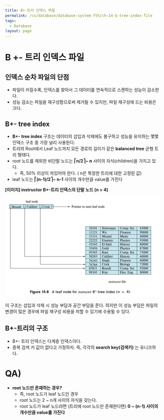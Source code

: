 ```yaml
---
title: B+-트리 인덱스 파일
permalink: /cs/database/database-system-7th/ch-14-b-tree-index-file
tags:
  - Database
layout: page
---
```


# B +- 트리 인덱스 파일

## 인덱스 순차 파일의 단점

- 파일이 커질수록, 인덱스를 찾아서 그 데이터를 연속적으로 스캔하는 성능이 감소한다.
- 성능 감소는 파일을 재구성함으로써 제거될 수 있지만, 파일 재구성에 드는 비용은 크다.


## B+- tree index

- **B+- tree index** 구조는 데이터의 삽입과 삭제에도 불구하고 성능을 유지하는 몇몇 인덱스 구조 중 가장 널리 사용된다.
- 트리의 Root에서 Leaf 노드까지 모든 경로의 길이가 같은 **balanced tree** 균형 트리 형태다.
- root 노드를 제외한 비단말 노드는 **⎡n/2⎤~ n** 사이의 자식(children)을 가지고 있다.
	- 즉, 50% 이상이 차있어야 한다. ( n은 특정한 트리에 대한 고정된 값)
- leaf 노드는 **⎡(n-1)/2⎤~ n-1** 사이의 개수만큼 value를 가진다

**[이미지] instructor B+-트리 인덱스의 단말 노드 (n = 4)**

![](/assets/database-system08.png)

이 구조는 삽입과 삭제 시 성능 부담과 공간 부담을 준다.
하지만 이 성능 부담은 파일의 변경이 많은 경우에 파일 재구성 비용을 피할 수 있기에 수용될 수 있다.

## B+-트리의 구조

- B+- 트리 인덱스는 다계층 인덱스이다.
- 중복 검색 키 값이 없다고 가정하자. 즉, 각각의 **search key(검색키)** 는 유니크하다.




# QA)

- **root 노드만 존재하는 경우?** 
	- 즉, root 노드가 leaf 노드인 경우
	- root 노드는 2 ~ n개 사이의 자식을 갖는다.
	- root 노드가 leaf 노드라면 (트리에 root 노드만 존재한다면) **0 ~ (n-1) 사이의 개수만큼 value를 가진다** 
